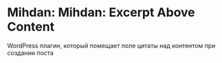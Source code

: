 # Mihdan: Mihdan: Excerpt Above Content
WordPress плагин, который помещает поле цитаты над контентом при создании поста
